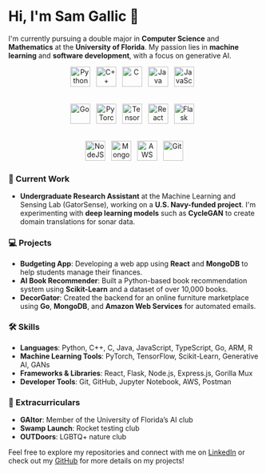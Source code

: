 # Hi, I'm Sam Gallic 👋

I'm currently pursuing a double major in **Computer Science** and **Mathematics** at the **University of Florida**. My passion lies in **machine learning** and **software development**, with a focus on generative AI.

<div align="center">
<img src="https://skillicons.dev/icons?i=python" width="40" height="40" alt="Python" />   <img src="https://skillicons.dev/icons?i=cpp" width="40" height="40" alt="C++" />   <img src="https://skillicons.dev/icons?i=c" width="40" height="40" alt="C" />   <img src="https://skillicons.dev/icons?i=java" width="40" height="40" alt="Java" />   <img src="https://skillicons.dev/icons?i=javascript,ts" width="40" height="40" alt="JavaScript, TypeScript" />  <br><br>

<img src="https://skillicons.dev/icons?i=go" width="40" height="40" alt="Go" />   <img src="https://skillicons.dev/icons?i=pytorch" width="40" height="40" alt="PyTorch" />   <img src="https://skillicons.dev/icons?i=tensorflow" width="40" height="40" alt="TensorFlow" />   <img src="https://skillicons.dev/icons?i=react" width="40" height="40" alt="React" />   <img src="https://skillicons.dev/icons?i=flask" width="40" height="40" alt="Flask" />  <br><br>

<img src="https://skillicons.dev/icons?i=nodejs" width="40" height="40" alt="NodeJS" />   <img src="https://skillicons.dev/icons?i=mongodb" width="40" height="40" alt="MongoDB" />   <img src="https://skillicons.dev/icons?i=aws" width="40" height="40" alt="AWS" />   <img src="https://skillicons.dev/icons?i=git" width="40" height="40" alt="Git" />

</div>

### 🔬 Current Work
- **Undergraduate Research Assistant** at the Machine Learning and Sensing Lab (GatorSense), working on a **U.S. Navy-funded project**. I'm experimenting with **deep learning models** such as **CycleGAN** to create domain translations for sonar data.

### 💻 Projects
- **Budgeting App**: Developing a web app using **React** and **MongoDB** to help students manage their finances.
- **AI Book Recommender**: Built a Python-based book recommendation system using **Scikit-Learn** and a dataset of over 10,000 books.
- **DecorGator**: Created the backend for an online furniture marketplace using **Go**, **MongoDB**, and **Amazon Web Services** for automated emails.

### 🛠️ Skills
- **Languages**: Python, C++, C, Java, JavaScript, TypeScript, Go, ARM, R
- **Machine Learning Tools**: PyTorch, TensorFlow, Scikit-Learn, Generative AI, GANs
- **Frameworks & Libraries**: React, Flask, Node.js, Express.js, Gorilla Mux
- **Developer Tools**: Git, GitHub, Jupyter Notebook, AWS, Postman

### 🌱 Extracurriculars
- **GAItor**: Member of the University of Florida’s AI club
- **Swamp Launch**: Rocket testing club
- **OUTDoors**: LGBTQ+ nature club

Feel free to explore my repositories and connect with me on [LinkedIn](https://linkedin.com/in/samgallic) or check out my [GitHub](https://github.com/samgallic) for more details on my projects!

